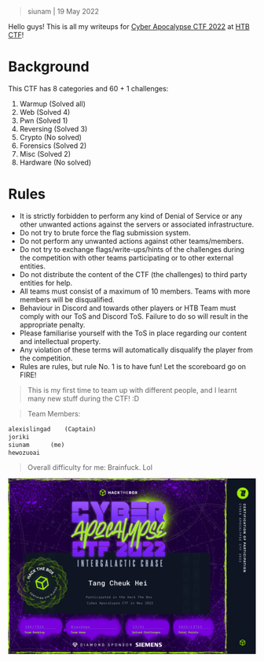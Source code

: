> siunam | 19 May 2022

Hello guys! This is all my writeups for [Cyber Apocalypse CTF 2022](https://www.hackthebox.com/events/cyber-apocalypse-2022?utm_source=banner&utm_medium=website&utm_campaign=ca-ctf-2022&utm_content=20220418-) at [HTB CTF](https://ctf.hackthebox.com/ctfs)!

# Background
This CTF has 8 categories and 60 + 1 challenges:
1. Warmup		(Solved all)
2. Web			(Solved 4)
3. Pwn			(Solved 1)
4. Reversing	(Solved 3)
5. Crypto		(No solved)
6. Forensics	(Solved 2)
7. Misc			(Solved 2)
8. Hardware		(No solved)

# Rules
- It is strictly forbidden to perform any kind of Denial of Service or any other unwanted actions against the servers or associated infrastructure.
- Do not try to brute force the flag submission system.
- Do not perform any unwanted actions against other teams/members.
- Do not try to exchange flags/write-ups/hints of the challenges during the competition with other teams participating or to other external entities.
- Do not distribute the content of the CTF (the challenges) to third party entities for help.
- All teams must consist of a maximum of 10 members. Teams with more members will be disqualified.
- Behaviour in Discord and towards other players or HTB Team must comply with our ToS and Discord ToS. Failure to do so will result in the appropriate penalty.
- Please familiarise yourself with the ToS in place regarding our content and intellectual property.
- Any violation of these terms will automatically disqualify the player from the competition.
- Rules are rules, but rule No. 1 is to have fun! Let the scoreboard go on FIRE!

> This is my first time to team up with different people, and I learnt many new stuff during the CTF! :D

> Team Members:
```
alexislingad	(Captain)
joriki
siunam		(me)
hewozuoai
```

> Overall difficulty for me: Brainfuck. Lol

![certs](https://github.com/siunam321/CTF-Writeups/blob/main/Cyber-Apocalypse-CTF-2022/images/cert.png)
